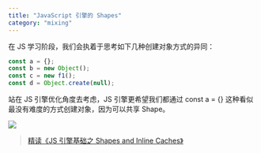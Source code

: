 ```yaml
---
title: "JavaScript 引擎的 Shapes"
category: "mixing"
---
```


在 JS 学习阶段，我们会执着于思考如下几种创建对象方式的异同：

```javascript
const a = {};
const b = new Object();
const c = new f1();
const d = Object.create(null);
```

站在 JS 引擎优化角度去考虑，JS 引擎更希望我们都通过 const a = {} 这种看似最没有难度的方式创建对象，因为可以共享 Shape。

![](https://user-gold-cdn.xitu.io/2018/6/25/1643482d21e3de57?imageView2/0/w/1280/h/960/format/webp/ignore-error/1)

> [精读《JS 引擎基础之 Shapes and Inline Caches》](https://juejin.im/post/5b30426c51882574e94f079a)
